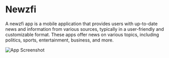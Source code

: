 # Newzfi

A newzfi app is a mobile application that provides users with up-to-date news and information from various sources, typically in a user-friendly and customizable format. These apps offer news on various topics, including politics, sports, entertainment, business, and more.



![App Screenshot](https://user-images.githubusercontent.com/78771861/234365931-894a874a-a5d0-4458-93f6-072243920b32.gif)


